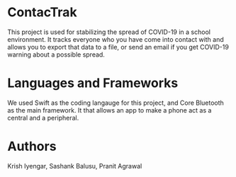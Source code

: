 # ContacTrak
This project is used for stabilizing the spread of COVID-19 in a school environment. It tracks everyone who you have come into contact with
and allows you to export that data to a file, or send an email if you get COVID-19 warning about a possible spread.

# Languages and Frameworks
We used Swift as the coding langauge for this project, and Core Bluetooth as the main framework. It that allows an app to make a phone act as a central and a peripheral.

# Authors
Krish Iyengar, Sashank Balusu, Pranit Agrawal

